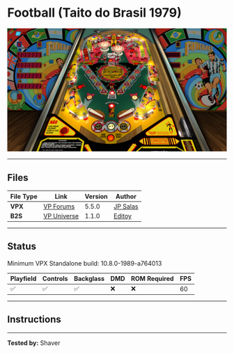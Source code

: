# Football (Taito do Brasil 1979)

![Table Preview](../../images/vpx-jps-football-preview.jpg)

---

## Files
| File Type | Link | Version | Author | 
|-----------|--------|----------|--------------|
| **VPX** | [VP Forums](https://www.vpforums.org/index.php?app=downloads&showfile=13951#) | 5.5.0 | [JP Salas](https://www.vpforums.org/index.php?showuser=277) |
| **B2S** | [VP Universe](https://www.vpforums.org/index.php?app=downloads&showfile=13961) | 1.1.0 | [Editoy](https://www.vpforums.org/index.php?showuser=80626/) |

---

## Status 

Minimum VPX Standalone build: 10.8.0-1989-a764013

| Playfield | Controls | Backglass | DMD | ROM Required | FPS | 
|-----------|----------|-----------|-----|--------------|-----|
| :white_check_mark: | :white_check_mark: | :white_check_mark: | :x: | :x: | 60 |

---

## Instructions


---

**Tested by:** Shaver
